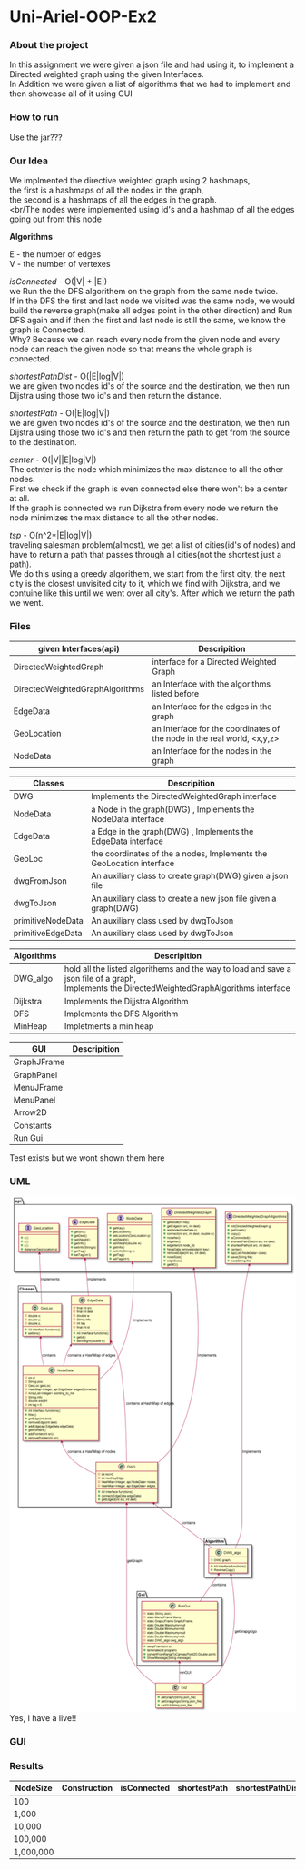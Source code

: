 # Uni-Ariel-OOP-Ex2

### About the project
In this assignment we were given a json file and had using it, to implement a Directed weighted graph using the given Interfaces.<br/>
In Addition we were given a list of algorithms that we had to implement and then showcase all of it using GUI

### How to run
Use the jar???

### Our Idea
We implmented the directive weighted graph using 2 hashmaps,<br/>
the first is a hashmaps of all the nodes in the graph,<br/>
the second is a hashmaps of all the edges in the graph.<br/>
<br/The nodes were implemented using id's and a hashmap of all the edges going out from this node<br/>

__Algorithms__<br/>

E - the number of edges<br/>
V - the number of vertexes


_isConnected_ - O(|V| + |E|)<br/>
we Run the the DFS algorithem on the graph from the same node twice.<br/>If in the DFS the first and last node we visited was the same node,
we would build the reverse graph(make all edges point in the other direction) and Run DFS again and if then the first and last node is still the same, we know the graph is Connected.<br> Why? Because we can reach every node from the given node and every node can reach the given node so that means the whole graph is connected. 

_shortestPathDist_ - O(|E|log|V|)<br/>
we are given two nodes id's of the source and the destination, we then run Dijstra using those two id's and then return the distance.

_shortestPath_ - O(|E|log|V|)<br/>
we are given two nodes id's of the source and the destination, we then run Dijstra using those two id's and then return the path to get from the source to the destination.

_center_ - O(|V||E|log|V|)<br/>
The cetnter is the node which minimizes the max distance to all the other nodes.<br/>
First we check if the graph is even connected else there won't be a center at all.<br>
If the graph is connected we run Dijkstra from every node we return the node minimizes the max distance to all the other nodes.

_tsp_ - O(n^2*|E|log|V|)<br/>
traveling salesman problem(almost), we get a list of cities(id's of nodes) and have to return a path that passes through all cities(not the shortest just a path).<br/>
We do this using a greedy algorithem, we start from the first city, the next city is the closest unvisited city to it, which we find with Dijkstra, and we contuine like this until we went over all city's. After which we return the path we went.


### Files 

| given Interfaces(api)| Descripition |
| ---------- | --------- |
| DirectedWeightedGraph | interface for a Directed Weighted Graph |
| DirectedWeightedGraphAlgorithms  |  an Interface with the algorithms listed before |
| EdgeData | an Interface for the edges in the graph   |
| GeoLocation | an Interface for the coordinates of the node in the real world, <x,y,z>   |
| NodeData | an Interface for the nodes in the graph    |


| Classes| Descripition |
| ---------- | --------- |
| DWG | Implements the DirectedWeightedGraph interface |
| NodeData | a Node in the graph(DWG) , Implements the NodeData interface  |
| EdgeData | a Edge in the graph(DWG) , Implements the EdgeData interface   |
| GeoLoc | the coordinates of the a nodes,  Implements the GeoLocation interface |
| dwgFromJson| An auxiliary class to create graph(DWG) given a json file   |
| dwgToJson|  An auxiliary class to create a new json file given a graph(DWG)  |
| primitiveNodeData|  An auxiliary class used by dwgToJson  |
| primitiveEdgeData|  An auxiliary class used by dwgToJson  |

| Algorithms| Descripition |
| ---------- | --------- |
| DWG_algo | hold all the listed algorithems and the way to load and save a json file of a graph,</br> Implements the DirectedWeightedGraphAlgorithms interface |
| Dijkstra  | Implements the Dijjstra Algorithm  |
| DFS |  Implements the DFS Algorithm  |
| MinHeap |  Impletments a min heap  |

| GUI| Descripition |
| ---------- | --------- |
| GraphJFrame |  |
| GraphPanel |   |
| MenuJFrame |    |
| MenuPanel |    |
| Arrow2D |    |
| Constants |    |
| Run Gui |    |

Test exists but we wont shown them here

### UML
![alt text](https://github.com/Inon-Sinn/Uni-Ariel-OOP-Ex2/blob/master/complete.png)
Yes, I have a live!!

### GUI


### Results

| NodeSize| Construction |isConnected|shortestPath|shortestPathDist|center|tsp|
| ---------- | --------- |--------- | --------- |--------- | --------- |--------- |
| 100 |||||||
| 1,000 |||||||
| 10,000 |||||||
| 100,000 |||||||
| 1,000,000 |||||||







